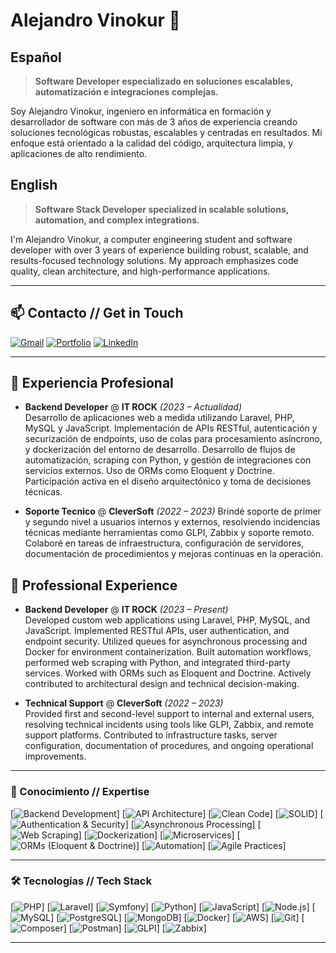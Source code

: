 # Alejandro Vinokur 👋

## Español
> **Software Developer especializado en soluciones escalables, automatización e integraciones complejas.**

Soy Alejandro Vinokur, ingeniero en informática en formación y desarrollador de software con más de 3 años de experiencia creando soluciones tecnológicas robustas, escalables y centradas en resultados. Mi enfoque está orientado a la calidad del código, arquitectura limpia, y aplicaciones de alto rendimiento.

## English
> **Software Stack Developer specialized in scalable solutions, automation, and complex integrations.**

I'm Alejandro Vinokur, a computer engineering student and software developer with over 3 years of experience building robust, scalable, and results-focused technology solutions. My approach emphasizes code quality, clean architecture, and high-performance applications.

---

## 📫 Contacto // Get in Touch

[![Gmail](https://img.shields.io/badge/✉️–alevinokur%40gmail.com-D14836?style=flat\&logo=gmail\&logoColor=white)](mailto:alevinokur@gmail.com)
[![Portfolio](https://img.shields.io/badge/🌐–Portfolio-blue?style=flat\&logo=github)](https://alevinokur.github.io/AleVinokur/)
[![LinkedIn](https://img.shields.io/badge/LinkedIn-blue?style=flat\&logo=linkedin\&logoColor=white)](https://www.linkedin.com/in/alejandro-vinokur-758596165/)

---

## 💼 Experiencia Profesional 

* **Backend Developer** @ **IT ROCK** *(2023 – Actualidad)*  
  Desarrollo de aplicaciones web a medida utilizando Laravel, PHP, MySQL y JavaScript. Implementación de APIs RESTful, autenticación y securización de endpoints, uso de colas para procesamiento asíncrono, y
  dockerización del entorno de desarrollo. Desarrollo de flujos de automatización, scraping con Python, y gestión de integraciones con servicios externos. Uso de ORMs como Eloquent y Doctrine. Participación activa en
  el diseño arquitectónico y toma de decisiones técnicas.

* **Soporte Tecnico** @ **CleverSoft** *(2022 – 2023)*
  Brindé soporte de primer y segundo nivel a usuarios internos y externos, resolviendo incidencias técnicas mediante herramientas como GLPI, Zabbix y soporte remoto. Colaboré en tareas de infraestructura,
  configuración de servidores, documentación de procedimientos y mejoras continuas en la operación.

## 💼 Professional Experience

* **Backend Developer** @ **IT ROCK** *(2023 – Present)*  
  Developed custom web applications using Laravel, PHP, MySQL, and JavaScript. Implemented RESTful APIs, user authentication, and endpoint security. Utilized queues for asynchronous processing and Docker for
  environment containerization. Built automation workflows, performed web scraping with Python, and integrated third-party services. Worked with ORMs such as Eloquent and Doctrine. Actively contributed to
  architectural design and technical decision-making.

* **Technical Support** @ **CleverSoft** *(2022 – 2023)*  
  Provided first and second-level support to internal and external users, resolving technical incidents using tools like GLPI, Zabbix, and remote support platforms. Contributed to infrastructure tasks, server
  configuration, documentation of procedures, and ongoing operational improvements.


---

### 🚀 Conocimiento // Expertise

\[![Backend Development](https://img.shields.io/badge/Backend_Development-informational?style=flat)]
\[![API Architecture](https://img.shields.io/badge/API_Architecture-informational?style=flat)]
\[![Clean Code](https://img.shields.io/badge/Clean_Code-informational?style=flat)]
\[![SOLID](https://img.shields.io/badge/SOLID_Principles-informational?style=flat)]
\[![Authentication & Security](https://img.shields.io/badge/Auth_%26_Security-informational?style=flat)]
\[![Asynchronous Processing](https://img.shields.io/badge/Queue_Processing-informational?style=flat)]
\[![Web Scraping](https://img.shields.io/badge/Web_Scraping-informational?style=flat)]
\[![Dockerization](https://img.shields.io/badge/Dockerization-informational?style=flat)]
\[![Microservices](https://img.shields.io/badge/Microservices-informational?style=flat)]
\[![ORMs (Eloquent & Doctrine)](https://img.shields.io/badge/ORMs_Eloquent/Doctrine-informational?style=flat)]
\[![Automation](https://img.shields.io/badge/Process_Automation-informational?style=flat)]
\[![Agile Practices](https://img.shields.io/badge/Agile_\(Scrum/Kanban\)-informational?style=flat\&logo=jira\&logoColor=white)]

---

### 🛠️ Tecnologías // Tech Stack

\[![PHP](https://img.shields.io/badge/PHP-%23777BB4.svg?logo=php\&logoColor=white)]
\[![Laravel](https://img.shields.io/badge/Laravel-%23FF2D20.svg?logo=laravel\&logoColor=white)]
\[![Symfony](https://img.shields.io/badge/Symfony-%23000000.svg?logo=symfony\&logoColor=white)]
\[![Python](https://img.shields.io/badge/Python-%233776AB.svg?logo=python\&logoColor=white)]
\[![JavaScript](https://img.shields.io/badge/JavaScript-%23F7DF1E.svg?logo=javascript\&logoColor=black)]
\[![Node.js](https://img.shields.io/badge/Node.js-%23339933.svg?logo=node.js\&logoColor=white)]
\[![MySQL](https://img.shields.io/badge/MySQL-%234479A1.svg?logo=mysql\&logoColor=white)]
\[![PostgreSQL](https://img.shields.io/badge/PostgreSQL-%23336791.svg?logo=postgresql\&logoColor=white)]
\[![MongoDB](https://img.shields.io/badge/MongoDB-%2347A248.svg?logo=mongodb\&logoColor=white)]
\[![Docker](https://img.shields.io/badge/Docker-%230db7ed.svg?logo=docker\&logoColor=white)]
\[![AWS](https://img.shields.io/badge/AWS-%23FF9900.svg?logo=amazon-aws\&logoColor=white)]
\[![Git](https://img.shields.io/badge/Git-%23F05032.svg?logo=git\&logoColor=white)]
\[![Composer](https://img.shields.io/badge/Composer-%23808080.svg?logo=composer\&logoColor=white)]
\[![Postman](https://img.shields.io/badge/Postman-%23FF6C37.svg?logo=postman\&logoColor=white)]
\[![GLPI](https://img.shields.io/badge/GLPI-%23B20000.svg)]
\[![Zabbix](https://img.shields.io/badge/Zabbix-%23DC382D.svg)]

---


